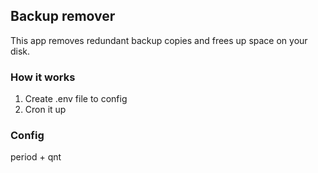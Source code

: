 ## Backup remover

This app removes redundant backup copies and frees up space on your disk.


### How it works

1. Create .env file to config
2. Cron it up


### Config
period + qnt